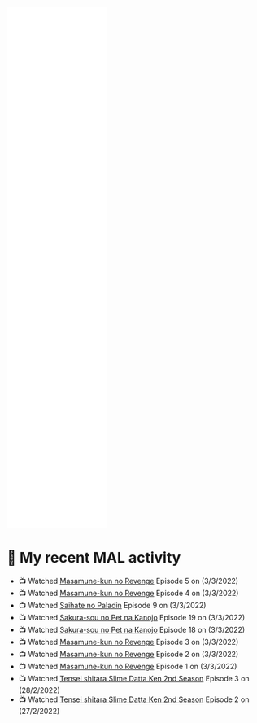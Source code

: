 ![Metrics](https://github.com/noxan-dev/noxan-dev/blob/main/github-metrics.svg)

# 🌸 My recent MAL activity

<!-- MAL_ACTIVITY:start -->

- 📺 Watched [Masamune-kun no Revenge](https://myanimelist.net/anime/33487) Episode 5 on (3/3/2022)
- 📺 Watched [Masamune-kun no Revenge](https://myanimelist.net/anime/33487) Episode 4 on (3/3/2022)
- 📺 Watched [Saihate no Paladin](https://myanimelist.net/anime/48761) Episode 9 on (3/3/2022)
- 📺 Watched [Sakura-sou no Pet na Kanojo](https://myanimelist.net/anime/13759) Episode 19 on (3/3/2022)
- 📺 Watched [Sakura-sou no Pet na Kanojo](https://myanimelist.net/anime/13759) Episode 18 on (3/3/2022)
- 📺 Watched [Masamune-kun no Revenge](https://myanimelist.net/anime/33487) Episode 3 on (3/3/2022)
- 📺 Watched [Masamune-kun no Revenge](https://myanimelist.net/anime/33487) Episode 2 on (3/3/2022)
- 📺 Watched [Masamune-kun no Revenge](https://myanimelist.net/anime/33487) Episode 1 on (3/3/2022)
- 📺 Watched [Tensei shitara Slime Datta Ken 2nd Season](https://myanimelist.net/anime/39551) Episode 3 on (28/2/2022)
- 📺 Watched [Tensei shitara Slime Datta Ken 2nd Season](https://myanimelist.net/anime/39551) Episode 2 on (27/2/2022)

<!-- MAL_ACTIVITY:end -->
